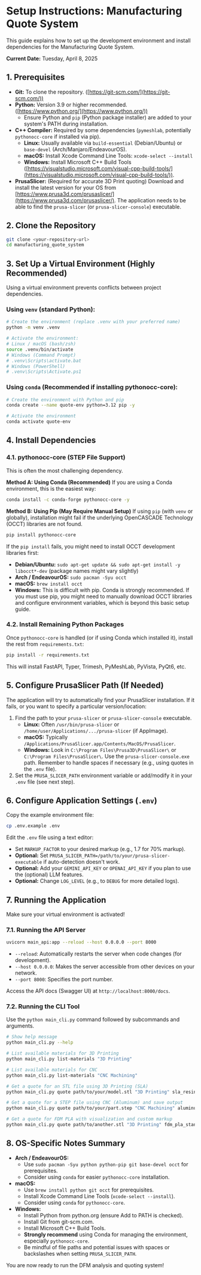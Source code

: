 # Setup Instructions: Manufacturing Quote System

This guide explains how to set up the development environment and install dependencies for the Manufacturing Quote System.

**Current Date:** Tuesday, April 8, 2025

## 1. Prerequisites

* **Git:** To clone the repository. ([https://git-scm.com/](https://git-scm.com/))
* **Python:** Version 3.9 or higher recommended. ([https://www.python.org/](https://www.python.org/))
    * Ensure Python and `pip` (Python package installer) are added to your system's PATH during installation.
* **C++ Compiler:** Required by some dependencies (`pymeshlab`, potentially `pythonocc-core` if installed via pip).
    * **Linux:** Usually available via `build-essential` (Debian/Ubuntu) or `base-devel` (Arch/Manjaro/EndeavourOS).
    * **macOS:** Install Xcode Command Line Tools: `xcode-select --install`
    * **Windows:** Install Microsoft C++ Build Tools ([https://visualstudio.microsoft.com/visual-cpp-build-tools/](https://visualstudio.microsoft.com/visual-cpp-build-tools/)).
* **PrusaSlicer:** (Required for accurate 3D Print quoting) Download and install the latest version for your OS from [https://www.prusa3d.com/prusaslicer/](https://www.prusa3d.com/prusaslicer/). The application needs to be able to find the `prusa-slicer` (or `prusa-slicer-console`) executable.

## 2. Clone the Repository

```bash
git clone <your-repository-url>
cd manufacturing_quote_system
```
## 3. Set Up a Virtual Environment (Highly Recommended)
Using a virtual environment prevents conflicts between project dependencies.

### Using `venv` (standard Python):

```bash
# Create the environment (replace .venv with your preferred name)
python -m venv .venv

# Activate the environment:
# Linux / macOS (bash/zsh)
source .venv/bin/activate
# Windows (Command Prompt)
# .venv\Scripts\activate.bat
# Windows (PowerShell)
# .venv\Scripts\Activate.ps1
```

### Using `conda` (Recommended if installing pythonocc-core):

```bash
# Create the environment with Python and pip
conda create --name quote-env python=3.12 pip -y

# Activate the environment
conda activate quote-env
```
## 4. Install Dependencies
### 4.1. pythonocc-core (STEP File Support)
This is often the most challenging dependency.

**Method A: Using Conda (Recommended)**
If you are using a Conda environment, this is the easiest way:

```bash
conda install -c conda-forge pythonocc-core -y
```

**Method B: Using Pip (May Require Manual Setup)**
If using `pip` (with `venv` or globally), installation might fail if the underlying OpenCASCADE Technology (OCCT) libraries are not found.

```bash
pip install pythonocc-core
```
If the `pip install` fails, you might need to install OCCT development libraries first:

*   **Debian/Ubuntu:** `sudo apt-get update && sudo apt-get install -y libocct*-dev` (package names might vary slightly)
*   **Arch / EndeavourOS:** `sudo pacman -Syu occt`
*   **macOS:** `brew install occt`
*   **Windows:** This is difficult with pip. Conda is strongly recommended. If you must use pip, you might need to manually download OCCT libraries and configure environment variables, which is beyond this basic setup guide.

### 4.2. Install Remaining Python Packages
Once `pythonocc-core` is handled (or if using Conda which installed it), install the rest from `requirements.txt`:

```bash
pip install -r requirements.txt
```
This will install FastAPI, Typer, Trimesh, PyMeshLab, PyVista, PyQt6, etc.

## 5. Configure PrusaSlicer Path (If Needed)
The application will try to automatically find your PrusaSlicer installation. If it fails, or you want to specify a particular version/location:

1.  Find the path to your `prusa-slicer` or `prusa-slicer-console` executable.
    *   **Linux:** Often `/usr/bin/prusa-slicer` or `/home/user/Applications/.../prusa-slicer` (if AppImage).
    *   **macOS:** Typically `/Applications/PrusaSlicer.app/Contents/MacOS/PrusaSlicer`.
    *   **Windows:** Look in `C:\Program Files\Prusa3D\PrusaSlicer\` or `C:\Program Files\PrusaSlicer\`. Use the `prusa-slicer-console.exe` path. Remember to handle spaces if necessary (e.g., using quotes in the `.env` file).
2.  Set the `PRUSA_SLICER_PATH` environment variable or add/modify it in your `.env` file (see next step).

## 6. Configure Application Settings (`.env`)
Copy the example environment file:
```bash
cp .env.example .env
```
Edit the `.env` file using a text editor:
*   Set `MARKUP_FACTOR` to your desired markup (e.g., 1.7 for 70% markup).
*   **Optional:** Set `PRUSA_SLICER_PATH=/path/to/your/prusa-slicer-executable` if auto-detection doesn't work.
*   **Optional:** Add your `GEMINI_API_KEY` or `OPENAI_API_KEY` if you plan to use the (optional) LLM features.
*   **Optional:** Change `LOG_LEVEL` (e.g., to `DEBUG` for more detailed logs).

## 7. Running the Application
Make sure your virtual environment is activated!

### 7.1. Running the API Server
```bash
uvicorn main_api:app --reload --host 0.0.0.0 --port 8000
```
*   `--reload`: Automatically restarts the server when code changes (for development).
*   `--host 0.0.0.0`: Makes the server accessible from other devices on your network.
*   `--port 8000`: Specifies the port number.

Access the API docs (Swagger UI) at `http://localhost:8000/docs`.

### 7.2. Running the CLI Tool
Use the `python main_cli.py` command followed by subcommands and arguments.

```bash
# Show help message
python main_cli.py --help

# List available materials for 3D Printing
python main_cli.py list-materials "3D Printing"

# List available materials for CNC
python main_cli.py list-materials "CNC Machining"

# Get a quote for an STL file using 3D Printing (SLA)
python main_cli.py quote path/to/your/model.stl "3D Printing" sla_resin_standard

# Get a quote for a STEP file using CNC (Aluminum) and save output
python main_cli.py quote path/to/your/part.step "CNC Machining" aluminum_6061 --output output/quote.json

# Get a quote for FDM PLA with visualization and custom markup
python main_cli.py quote path/to/another.stl "3D Printing" fdm_pla_standard --markup 1.8 --visualize
```

## 8. OS-Specific Notes Summary
*   **Arch / EndeavourOS:**
    *   Use `sudo pacman -Syu python python-pip git base-devel occt` for prerequisites.
    *   Consider using `conda` for easier `pythonocc-core` installation.
*   **macOS:**
    *   Use `brew install python git occt` for prerequisites.
    *   Install Xcode Command Line Tools (`xcode-select --install`).
    *   Consider using `conda` for `pythonocc-core`.
*   **Windows:**
    *   Install Python from python.org (ensure Add to PATH is checked).
    *   Install Git from git-scm.com.
    *   Install Microsoft C++ Build Tools.
    *   **Strongly recommend** using Conda for managing the environment, especially `pythonocc-core`.
    *   Be mindful of file paths and potential issues with spaces or backslashes when setting `PRUSA_SLICER_PATH`.

You are now ready to run the DFM analysis and quoting system! 